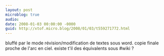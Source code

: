 ```yaml
---
layout: post
microblog: true
audio: 
date: 2008-01-03 00:00:00 -0000
guid: http://xtof.micro.blog/2008/01/03/t559271772.html
---
```

bluffé par le mode révision/modification de textes sous word. copie finale proche de l'arc en ciel. existe t'il des équivalents sous #wiki ?
